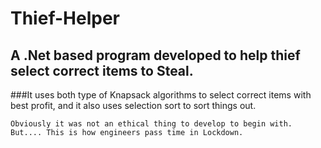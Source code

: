 # Thief-Helper
## A .Net based program developed to help thief select correct items to Steal. 
###It uses both type of Knapsack algorithms to select correct items with best profit, and it also uses selection sort to sort things out.
```
Obviously it was not an ethical thing to develop to begin with. 
But.... This is how engineers pass time in Lockdown.
```
